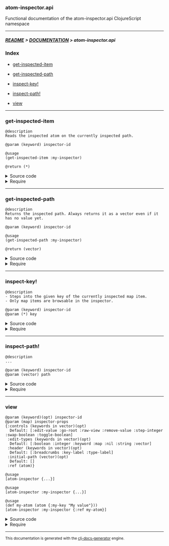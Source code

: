 
### atom-inspector.api

Functional documentation of the atom-inspector.api ClojureScript namespace

---

##### [README](../../../README.md) > [DOCUMENTATION](../../COVER.md) > atom-inspector.api

### Index

- [get-inspected-item](#get-inspected-item)

- [get-inspected-path](#get-inspected-path)

- [inspect-key!](#inspect-key)

- [inspect-path!](#inspect-path)

- [view](#view)

---

### get-inspected-item

```
@description
Reads the inspected atom on the currently inspected path.
```

```
@param (keyword) inspector-id
```

```
@usage
(get-inspected-item :my-inspector)
```

```
@return (*)
```

<details>
<summary>Source code</summary>

```
(defn get-inspected-item
  [inspector-id]
  (if-let [atom-ref (get-atom-ref inspector-id)]
          (if-let [inspected-path (get-in @state/INSPECTORS [inspector-id :meta-items :inspected-path])]
                  (get-in @atom-ref inspected-path)
                  (->     @atom-ref))))
```

</details>

<details>
<summary>Require</summary>

```
(ns my-namespace (:require [atom-inspector.api :refer [get-inspected-item]]))

(atom-inspector.api/get-inspected-item ...)
(get-inspected-item                    ...)
```

</details>

---

### get-inspected-path

```
@description
Returns the inspected path. Always returns it as a vector even if it has no value yet.
```

```
@param (keyword) inspector-id
```

```
@usage
(get-inspected-path :my-inspector)
```

```
@return (vector)
```

<details>
<summary>Source code</summary>

```
(defn get-inspected-path
  [inspector-id]
  (get-in @state/INSPECTORS [inspector-id :meta-items :inspected-path] []))
```

</details>

<details>
<summary>Require</summary>

```
(ns my-namespace (:require [atom-inspector.api :refer [get-inspected-path]]))

(atom-inspector.api/get-inspected-path ...)
(get-inspected-path                    ...)
```

</details>

---

### inspect-key!

```
@description
- Steps into the given key of the currently inspected map item.
- Only map items are browsable in the inspector.
```

```
@param (keyword) inspector-id
@param (*) key
```

<details>
<summary>Source code</summary>

```
(defn inspect-key!
  [inspector-id key]
  (let [inspected-path (env/get-inspected-path inspector-id)]
       (inspect-path! inspector-id (conj inspected-path key))))
```

</details>

<details>
<summary>Require</summary>

```
(ns my-namespace (:require [atom-inspector.api :refer [inspect-key!]]))

(atom-inspector.api/inspect-key! ...)
(inspect-key!                    ...)
```

</details>

---

### inspect-path!

```
@description
...
```

```
@param (keyword) inspector-id
@param (vector) path
```

<details>
<summary>Source code</summary>

```
(defn inspect-path!
  [inspector-id path]
  (swap! state/INSPECTORS assoc-in [inspector-id :meta-items] {:inspected-path path}))
```

</details>

<details>
<summary>Require</summary>

```
(ns my-namespace (:require [atom-inspector.api :refer [inspect-path!]]))

(atom-inspector.api/inspect-path! ...)
(inspect-path!                    ...)
```

</details>

---

### view

```
@param (keyword)(opt) inspector-id
@param (map) inspector-props
{:controls (keywords in vector)(opt)
  Default: [:edit-value :go-root :raw-view :remove-value :step-integer :swap-boolean :toggle-boolean]
 :edit-types (keywords in vector)(opt)
  Default: [:boolean :integer :keyword :map :nil :string :vector]
 :header (keywords in vector)(opt)
  Default: [:breadcrumbs :key-label :type-label]
 :initial-path (vector)(opt)
  Default: []
 :ref (atom)}
```

```
@usage
[atom-inspector {...}]
```

```
@usage
[atom-inspector :my-inspector {...}]
```

```
@usage
(def my-atom (atom {:my-key "My value"}))
[atom-inspector :my-inspector {:ref my-atom}]
```

<details>
<summary>Source code</summary>

```
(defn view
  ([inspector-props]
   [view (random/generate-keyword) inspector-props])

  ([inspector-id inspector-props]
   (reagent/create-class {:reagent-render       (fn [] [atom-inspector inspector-id])
                          :component-did-mount  (fn [] (if-not (inspector-id @state/INSPECTORS)
                                                               (let [inspector-props (prototypes/inspector-props-prototype inspector-props)]
                                                                    (side-effects/inspect-path! inspector-id (:initial-path inspector-props))
                                                                    (swap! state/INSPECTORS assoc inspector-id inspector-props))))})))
```

</details>

<details>
<summary>Require</summary>

```
(ns my-namespace (:require [atom-inspector.api :refer [view]]))

(atom-inspector.api/view ...)
(view                    ...)
```

</details>

---

<sub>This documentation is generated with the [clj-docs-generator](https://github.com/bithandshake/clj-docs-generator) engine.</sub>

